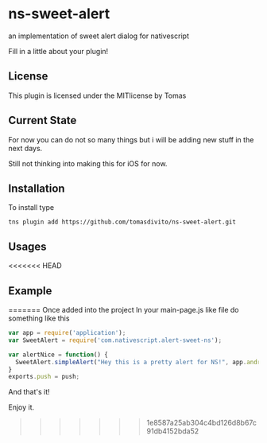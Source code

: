# ns-sweet-alert
an implementation of sweet alert dialog for nativescript

Fill in a little about your plugin!

## License
This plugin is licensed under the MITlicense by Tomas

## Current State
For now you can do not so many things but i will be adding new stuff in the next days.

Still not thinking into making this for iOS for now.

## Installation
To install type

```
tns plugin add https://github.com/tomasdivito/ns-sweet-alert.git
```

## Usages

<<<<<<< HEAD
## Example
=======
Once added into the project
In your main-page.js like file do something like this

``` js
var app = require('application');
var SweetAlert = require('com.nativescript.alert-sweet-ns');

var alertNice = function() {
  SweetAlert.simpleAlert("Hey this is a pretty alert for NS!", app.android.foregroundActivity);
}
exports.push = push;
```

And that's it!

Enjoy it.

>>>>>>> 1e8587a25ab304c4bd126d8b67c91db4152bda52
